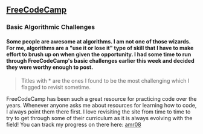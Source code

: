 ## [FreeCodeCamp](https://www.freecodecamp.org/)

### Basic Algorithmic Challenges

#### Some people are awesome at algorithms.  I am not one of those wizards.  For me, algorithms are a "use it or lose it" type of skill that I have to make effort to brush up on when given the opportunity. I had some time to run through FreeCodeCamp's basic challenges earlier this week and decided they were worthy enough to post.
>Titles with * are the ones I found to be the most challenging which I flagged to revisit sometime.

FreeCodeCamp has been such a great resource for practicing code over the years.  Whenever anyone asks me about resources for learning how to code, I always point them there first.  I love revisiting the site from time to time to try to get through some of their curriculum as it is always evolving with the field! You can track my progress on there here:  [amr08](https://www.freecodecamp.org/amr08)